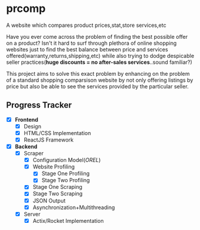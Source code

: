 # prcomp

A website which compares product prices,stat,store services,etc

Have you ever come across the problem of finding the best possible offer on a product?
Isn't it hard to surf through plethora of online shopping websites just to find the best balance between price and services offered(warranty,returns,shipping,etc) while also trying to dodge despicable seller practices(**huge discounts = no after-sales services**..sound familiar?)

This project aims to solve this exact problem by enhancing on the problem of a standard shopping comparsison website by not only offering listings by price but also be able to see the services provided by the particular seller.

## Progress Tracker

- [x] **Frontend**
    - [x] Design
    - [x] HTML/CSS Implementation
    - [x] ReactJS Framework
- [x] **Backend**
    - [x] Scraper
        - [x] Configuration Model(*OREL*)
        - [x] Website Profiling
            - [x] Stage One Profiling
            - [x] Stage Two Profiling
        - [x] Stage One Scraping
        - [x] Stage Two Scraping
        - [x] JSON Output
        - [x] Asynchronization+Multithreading
    - [x] Server
        - [x] Actix/Rocket Implementation
